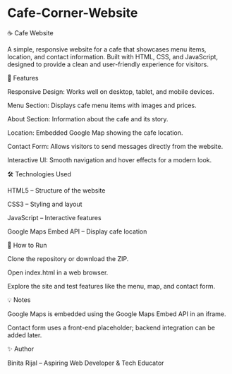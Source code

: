 ﻿# Cafe-Corner-Website
☕ Cafe Website

A simple, responsive website for a cafe that showcases menu items, location, and contact information. Built with HTML, CSS, and JavaScript, designed to provide a clean and user-friendly experience for visitors.

🌟 Features

Responsive Design: Works well on desktop, tablet, and mobile devices.

Menu Section: Displays cafe menu items with images and prices.

About Section: Information about the cafe and its story.

Location: Embedded Google Map showing the cafe location.

Contact Form: Allows visitors to send messages directly from the website.

Interactive UI: Smooth navigation and hover effects for a modern look.

🛠️ Technologies Used

HTML5 – Structure of the website

CSS3 – Styling and layout

JavaScript – Interactive features

Google Maps Embed API – Display cafe location


🚀 How to Run

Clone the repository or download the ZIP.

Open index.html in a web browser.

Explore the site and test features like the menu, map, and contact form.

💡 Notes

Google Maps is embedded using the Google Maps Embed API in an iframe.

Contact form uses a front-end placeholder; backend integration can be added later.


✨ Author

Binita Rijal – Aspiring Web Developer & Tech Educator

